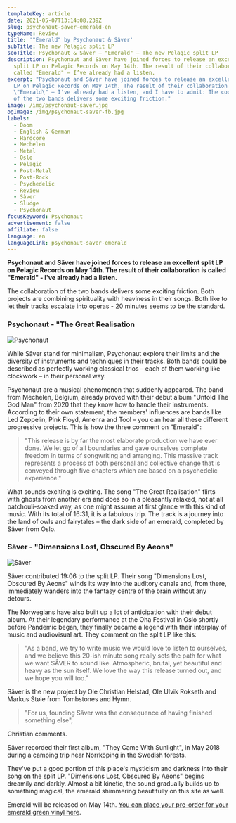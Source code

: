 ```yaml
---
templateKey: article
date: 2021-05-07T13:14:08.239Z
slug: psychonaut-saver-emerald-en
typeName: Review
title: '"Emerald" by Psychonaut & Sâver'
subTitle: The new Pelagic split LP
seoTitle: Psychonaut & Sâver – "Emerald" – The new Pelagic split LP
description: Psychonaut and Sâver have joined forces to release an excellent
  split LP on Pelagic Records on May 14th. The result of their collaboration is
  called "Emerald" – I’ve already had a listen.
excerpt: "Psychonaut and Sâver have joined forces to release an excellent split
  LP on Pelagic Records on May 14th. The result of their collaboration is called
  \"Emerald\" – I've already had a listen, and I have to admit: The cooperation
  of the two bands delivers some exciting friction."
image: /img/psychonaut-saver.jpg
ogImage: /img/psychonaut-saver-fb.jpg
labels:
  - Doom
  - English & German
  - Hardcore
  - Mechelen
  - Metal
  - Oslo
  - Pelagic
  - Post-Metal
  - Post-Rock
  - Psychedelic
  - Review
  - Sâver
  - Sludge
  - Psychonaut
focusKeyword: Psychonaut
advertisement: false
affiliate: false
language: en
languageLink: psychonaut-saver-emerald
---
```

**Psychonaut and Sâver have joined forces to release an excellent split LP on Pelagic Records on May 14th. The result of their collaboration is called "Emerald" - I've already had a listen.**

The collaboration of the two bands delivers some exciting friction. Both projects are combining spirituality with heaviness in their songs. Both like to let their tracks escalate into operas - 20 minutes seems to be the standard.

### Psychonaut - "The Great Realisation

![Psychonaut](/img/1616079996.1290540695.jpg "Psychonaut")

While Sâver stand for minimalism, Psychonaut explore their limits and the diversity of instruments and techniques in their tracks. Both bands could be described as perfectly working classical trios – each of them working like clockwork – in their personal way.

Psychonaut are a musical phenomenon that suddenly appeared. The band from Mechelen, Belgium, already proved with their debut album "Unfold The God Man" from 2020 that they know how to handle their instruments. According to their own statement, the members' influences are bands like Led Zeppelin, Pink Floyd, Amenra and Tool – you can hear all these different progressive projects. This is how the three comment on "Emerald":

> "This release is by far the most elaborate production we have ever done. We let go of all boundaries and gave ourselves complete freedom in terms of songwriting and arranging. This massive track represents a process of both personal and collective change that is conveyed through five chapters which are based on a psychedelic experience."

What sounds exciting is exciting. The song "The Great Realisation" flirts with ghosts from another era and does so in a pleasantly relaxed, not at all patchouli-soaked way, as one might assume at first glance with this kind of music. With its total of 16:31, it is a fabulous trip. The track is a journey into the land of owls and fairytales – the dark side of an emerald, completed by Sâver from Oslo.

### Sâver - "Dimensions Lost, Obscured By Aeons"

![Sâver](/img/1616079996.3731191158.jpg "Sâver")

Sâver contributed 19:06 to the split LP. Their song "Dimensions Lost, Obscured By Aeons" winds its way into the auditory canals and, from there, immediately wanders into the fantasy centre of the brain without any detours.

The Norwegians have also built up a lot of anticipation with their debut album. At their legendary performance at the Oha Festival in Oslo shortly before Pandemic began, they finally became a legend with their interplay of music and audiovisual art. They comment on the split LP like this:

> "As a band, we try to write music we would love to listen to ourselves, and we believe this 20-ish minute song really sets the path for what we want SÂVER to sound like. Atmospheric, brutal, yet beautiful and heavy as the sun itself. We love the way this release turned out, and we hope you will too."

Sâver is the new project by Ole Christian Helstad, Ole Ulvik Rokseth and Markus Støle from Tombstones and Hymn.

> "For us, founding Sâver was the consequence of having finished something else",

Christian comments.

Sâver recorded their first album, "They Came With Sunlight", in May 2018 during a camping trip near Norrköping in the Swedish forests.

They've put a good portion of this place's mysticism and darkness into their song on the split LP. "Dimensions Lost, Obscured By Aeons" begins dreamily and darkly. Almost a bit kinetic, the sound gradually builds up to something magical, the emerald shimmering beautifully on this site as well.

Emerald will be released on May 14th. [You can place your pre-order for your emerald green vinyl here](https://pelagic-records.com/product/psychonaut-saver-emerald-12-split-lp/).
